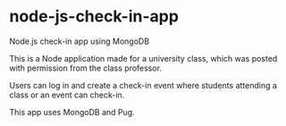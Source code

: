 # node-js-check-in-app
Node.js check-in app using MongoDB

This is a Node application made for a university class, which was posted with permission from the class professor.

Users can log in and create a check-in event where students attending a class or an event can check-in.

This app uses MongoDB and Pug.
